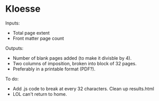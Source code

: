 # Kloesse

Inputs:
* Total page extent
* Front matter page count

Outputs:
* Number of blank pages added (to make it divisble by 4).
* Two columns of imposition, broken into block of 32 pages.
* Preferably in a printable format (PDF?).

To do:
* Add .js code to break at every 32 characters. Clean up results.html
* LOL can't return to home.
